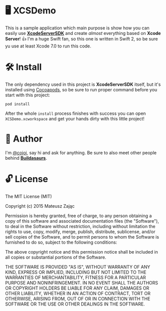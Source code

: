 # 🖥 XCSDemo 

This is a sample application which main purpose is show how you can easily use [**XcodeServerSDK**](https://github.com/czechboy0/XcodeServerSDK) and create _almost_ everything based on **Xcode Server**! 👍
I'm a huge Swift fan, so this one is written in Swift 2, so be sure yu use at least Xcode 7.0 to run this code.

# 🛠 Install

The only dependency used in this project is **XcodeServerSDK** itself, but it's installed using [Cocoapods](https://cocoapods.org), so be sure to run proper command before you start with this project:
```shell
pod install
```

After the whole `install` process finishes with success you can open `XCSDemo.xcworkspace` and get your hands dirty with this little project!

# 👷 Author

I'm [@cojoj](https://twitter.com/cojoj), say hi and ask for anything.
Be sure to also meet other people behind [**Buildasaurs**](https://github.com/buildasaurs).

# 🔓 License 

The MIT License (MIT)

Copyright (c) 2015 Mateusz Zając

Permission is hereby granted, free of charge, to any person obtaining a copy
of this software and associated documentation files (the "Software"), to deal
in the Software without restriction, including without limitation the rights
to use, copy, modify, merge, publish, distribute, sublicense, and/or sell
copies of the Software, and to permit persons to whom the Software is
furnished to do so, subject to the following conditions:

The above copyright notice and this permission notice shall be included in all
copies or substantial portions of the Software.

THE SOFTWARE IS PROVIDED "AS IS", WITHOUT WARRANTY OF ANY KIND, EXPRESS OR
IMPLIED, INCLUDING BUT NOT LIMITED TO THE WARRANTIES OF MERCHANTABILITY,
FITNESS FOR A PARTICULAR PURPOSE AND NONINFRINGEMENT. IN NO EVENT SHALL THE
AUTHORS OR COPYRIGHT HOLDERS BE LIABLE FOR ANY CLAIM, DAMAGES OR OTHER
LIABILITY, WHETHER IN AN ACTION OF CONTRACT, TORT OR OTHERWISE, ARISING FROM,
OUT OF OR IN CONNECTION WITH THE SOFTWARE OR THE USE OR OTHER DEALINGS IN THE
SOFTWARE.